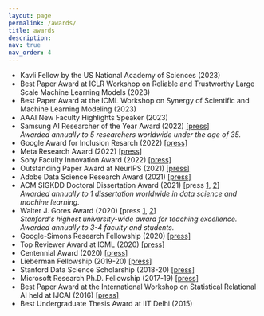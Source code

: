 ```yaml
---
layout: page
permalink: /awards/
title: awards
description: 
nav: true
nav_order: 4
---
```


* Kavli Fellow by the US National Academy of Sciences (2023)
* Best Paper Award at ICLR Workshop on Reliable and Trustworthy Large Scale Machine Learning Models (2023)
* Best Paper Award at the ICML Workshop on Synergy of Scientific and Machine Learning Modeling (2023)
* AAAI New Faculty Highlights Speaker (2023)
* Samsung AI Researcher of the Year Award (2022) 
	[[press]](https://www.sait.samsung.co.kr/saithome/event/saif2022.do)<br>
*Awarded annually to 5 researchers worldwide under the age of 35.*
* Google Award for Inclusion Resarch (2022) [[press]](https://research.google/outreach/air-program/recipients/)
* Meta Research Award (2022) [[press]](https://research.facebook.com/blog/2022/10/announcing-the-winners-of-the-2022-ai4ai-research-request-for-proposals/)
* Sony Faculty Innovation Award (2022) [[press]](https://www.sony.com/en/SonyInfo/research-award-program/#Overview)
* Outstanding Paper Award at NeurIPS (2021) [[press]](https://blog.neurips.cc/2021/11/30/announcing-the-neurips-2021-award-recipients/?s=09)
* Adobe Data Science Research Award (2021) [[press]](https://research.adobe.com/data-science-research-awards/)
* ACM SIGKDD Doctoral Dissertation Award (2021) [press [1](https://kdd.org/awards/view/2021-sigkdd-dissertation-award-winners), [2](https://kdd.org/news/view/sigkdd-honors-career-achievements-in-knowledge-discovery-and-data-mining)] <br>
*Awarded annually to 1 dissertation worldwide in data science and machine learning.*
* Walter J. Gores Award (2020) [press [1](https://news.stanford.edu/today/2021/03/30/stanford-announces-2020-cuthbertson-dinkelspiel-gores-awards/), [2](ttps://registrar.stanford.edu/everyone/university-awards/walter-j-gores-awards)]<br>
*Stanford's highest university-wide award for teaching excellence. Awarded annually to 3-4 faculty and students.*
* Google-Simons Research Fellowship (2020) [[press]](https://simons.berkeley.edu/people/fellows?program=14241)
* Top Reviewer Award at ICML (2020) [[press]](https://icml.cc/Conferences/2020/Reviewers)
* Centennial Award (2020) [[press]](https://ctl.stanford.edu/faculty-instructors-tas/find-teaching-grants/centennial-teaching-assistant-awards)
* Lieberman Fellowship (2019-20) [[press]](https://vpge.stanford.edu/fellowships-funding/current-vpge-fellows/all-2019#Lieberman)
* Stanford Data Science Scholarship (2018-20) [[press]](https://datascience.stanford.edu/news/new-awards-and-appointments-inspire-data-science-research)
* Microsoft Research Ph.D. Fellowship (2017-19) [[press]](https://www.microsoft.com/en-us/research/blog/microsoft-research-phd-fellowships-provide-financial-support/)
* Best Paper Award at the International Workshop on Statistical Relational AI held at IJCAI (2016) [[press]](http://www.starai.org/2016/)
* Best Undergraduate Thesis Award at IIT Delhi (2015)